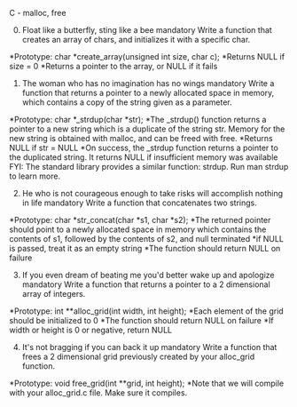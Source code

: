 C - malloc, free

0. Float like a butterfly, sting like a bee
mandatory
Write a function that creates an array of chars, and initializes it with a specific char.

*Prototype: char *create_array(unsigned int size, char c);
*Returns NULL if size = 0
*Returns a pointer to the array, or NULL if it fails

1. The woman who has no imagination has no wings
mandatory
Write a function that returns a pointer to a newly allocated space in memory, which contains a copy of the string given as a parameter.

*Prototype: char *_strdup(char *str);
*The _strdup() function returns a pointer to a new string which is a duplicate of the string str. Memory for the new string is obtained with malloc, and can be freed with free.
*Returns NULL if str = NULL
*On success, the _strdup function returns a pointer to the duplicated string. It returns NULL if insufficient memory was available
FYI: The standard library provides a similar function: strdup. Run man strdup to learn more.

2. He who is not courageous enough to take risks will accomplish nothing in life
mandatory
Write a function that concatenates two strings.

*Prototype: char *str_concat(char *s1, char *s2);
*The returned pointer should point to a newly allocated space in memory which contains the contents of s1, followed by the contents of s2, and null terminated
*if NULL is passed, treat it as an empty string
*The function should return NULL on failure

3. If you even dream of beating me you'd better wake up and apologize
mandatory
Write a function that returns a pointer to a 2 dimensional array of integers.

*Prototype: int **alloc_grid(int width, int height);
*Each element of the grid should be initialized to 0
*The function should return NULL on failure
*If width or height is 0 or negative, return NULL

4. It's not bragging if you can back it up
mandatory
Write a function that frees a 2 dimensional grid previously created by your alloc_grid function.

*Prototype: void free_grid(int **grid, int height);
*Note that we will compile with your alloc_grid.c file. Make sure it compiles.

